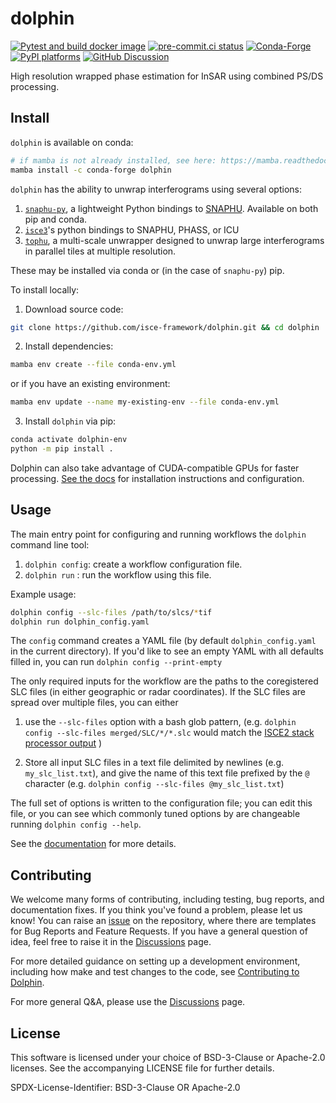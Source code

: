 # dolphin

[![Pytest and build docker image](https://github.com/isce-framework/dolphin/actions/workflows/test-build-push.yml/badge.svg?branch=main)](https://github.com/isce-framework/dolphin/actions/workflows/test-build-push.yml)
[![pre-commit.ci status](https://results.pre-commit.ci/badge/github/isce-framework/dolphin/main.svg)](https://results.pre-commit.ci/latest/github/isce-framework/dolphin/main)
[![Conda-Forge][conda-badge]][conda-link]
[![PyPI platforms][pypi-platforms]][pypi-link]
[![GitHub Discussion][github-discussions-badge]][github-discussions-link]

<!-- prettier-ignore-start -->
[conda-badge]:              https://img.shields.io/conda/vn/conda-forge/dolphin
[conda-link]:               https://github.com/conda-forge/dolphin-feedstock
[pypi-link]:                https://pypi.org/project/dolphin/
[pypi-platforms]:           https://img.shields.io/pypi/pyversions/dolphin
[github-discussions-badge]: https://img.shields.io/static/v1?label=Discussions&message=Ask&color=blue&logo=github
[github-discussions-link]:  https://github.com/isce-framework/dolphin/discussions
<!-- prettier-ignore-end -->

High resolution wrapped phase estimation for InSAR using combined PS/DS processing.

<!-- DeformatiOn Land surface Products in High resolution using INsar -->

## Install

`dolphin` is available on conda:

```bash
# if mamba is not already installed, see here: https://mamba.readthedocs.io/en/latest/
mamba install -c conda-forge dolphin
```

`dolphin` has the ability to unwrap interferograms using several options:

1. [`snaphu-py`](https://github.com/isce-framework/snaphu-py), a lightweight Python bindings to [SNAPHU](https://web.stanford.edu/group/radar/softwareandlinks/sw/snaphu/). Available on both pip and conda.
2. [`isce3`](https://github.com/isce-framework/isce3)'s python bindings to SNAPHU, PHASS, or ICU
3. [`tophu`](https://github.com/isce-framework/tophu), a multi-scale unwrapper designed to unwrap large interferograms in parallel tiles at multiple resolution.

These may be installed via conda or (in the case of `snaphu-py`) pip.

To install locally:

1. Download source code:

```bash
git clone https://github.com/isce-framework/dolphin.git && cd dolphin
```

2. Install dependencies:

```bash
mamba env create --file conda-env.yml
```

or if you have an existing environment:

```bash
mamba env update --name my-existing-env --file conda-env.yml
```

3. Install `dolphin` via pip:

```bash
conda activate dolphin-env
python -m pip install .
```

Dolphin can also take advantage of CUDA-compatible GPUs for faster processing. [See the docs](https://dolphin-insar.readthedocs.io/en/latest/gpu-setup) for installation instructions and configuration.

## Usage

The main entry point for configuring and running workflows the `dolphin` command line tool:

1. `dolphin config`: create a workflow configuration file.
2. `dolphin run` : run the workflow using this file.

Example usage:

```bash
dolphin config --slc-files /path/to/slcs/*tif
dolphin run dolphin_config.yaml
```

The `config` command creates a YAML file (by default `dolphin_config.yaml` in the current directory). If you'd like to see an empty YAML with all defaults filled in, you can run `dolphin config --print-empty`

The only required inputs for the workflow are the paths to the coregistered SLC files (in either geographic or radar coordinates).
If the SLC files are spread over multiple files, you can either

1. use the `--slc-files` option with a bash glob pattern, (e.g. `dolphin config --slc-files merged/SLC/*/*.slc` would match the [ISCE2 stack processor output](https://github.com/isce-framework/isce2/tree/main/contrib/stack) )

1. Store all input SLC files in a text file delimited by newlines (e.g. `my_slc_list.txt`), and give the name of this text file prefixed by the `@` character (e.g. `dolphin config --slc-files @my_slc_list.txt`)

The full set of options is written to the configuration file; you can edit this file, or you can see which commonly tuned options by are changeable running `dolphin config --help`.

See the [documentation](https://dolphin-insar.readthedocs.io/) for more details.

## Contributing

We welcome many forms of contributing, including testing, bug reports, and documentation fixes. If you think you've found a problem, please let us know! You can raise an [issue](https://github.com/isce-framework/dolphin/issues) on the repository, where there are templates for Bug Reports and Feature Requests. If you have a general question of idea, feel free to raise it in the [Discussions](https://github.com/isce-framework/dolphin/discussions) page.

For more detailed guidance on setting up a development environment, including how make and test changes to the code, see [Contributing to Dolphin](CONTRIBUTING.md).

For more general Q&A, please use the [Discussions](https://github.com/isce-framework/dolphin/discussions) page.

## License

This software is licensed under your choice of BSD-3-Clause or Apache-2.0 licenses. See the accompanying LICENSE file for further details.

SPDX-License-Identifier: BSD-3-Clause OR Apache-2.0
